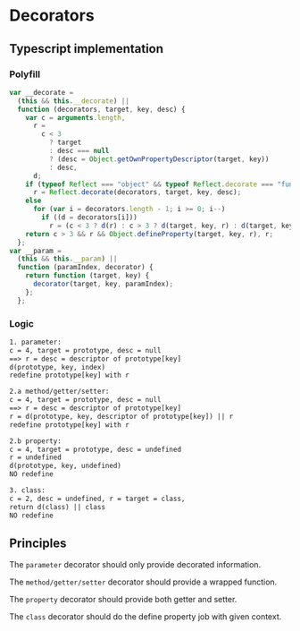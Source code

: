 # Decorators

## Typescript implementation

### Polyfill

```ts
var __decorate =
  (this && this.__decorate) ||
  function (decorators, target, key, desc) {
    var c = arguments.length,
      r =
        c < 3
          ? target
          : desc === null
          ? (desc = Object.getOwnPropertyDescriptor(target, key))
          : desc,
      d;
    if (typeof Reflect === "object" && typeof Reflect.decorate === "function")
      r = Reflect.decorate(decorators, target, key, desc);
    else
      for (var i = decorators.length - 1; i >= 0; i--)
        if ((d = decorators[i]))
          r = (c < 3 ? d(r) : c > 3 ? d(target, key, r) : d(target, key)) || r;
    return c > 3 && r && Object.defineProperty(target, key, r), r;
  };
var __param =
  (this && this.__param) ||
  function (paramIndex, decorator) {
    return function (target, key) {
      decorator(target, key, paramIndex);
    };
  };
```

### Logic

```txt
1. parameter:
c = 4, target = prototype, desc = null
==> r = desc = descriptor of prototype[key]
d(prototype, key, index)
redefine prototype[key] with r

2.a method/getter/setter:
c = 4, target = prototype, desc = null
==> r = desc = descriptor of prototype[key]
r = d(prototype, key, descriptor of prototype[key]) || r
redefine prototype[key] with r

2.b property:
c = 4, target = prototype, desc = undefined
r = undefined
d(prototype, key, undefined)
NO redefine

3. class:
c = 2, desc = undefined, r = target = class,
return d(class) || class
NO redefine
```

## Principles

The `parameter` decorator should only provide decorated information.

The `method/getter/setter` decorator should provide a wrapped function.

The `property` decorator should provide both getter and setter.

The `class` decorator should do the define property job with given context.
